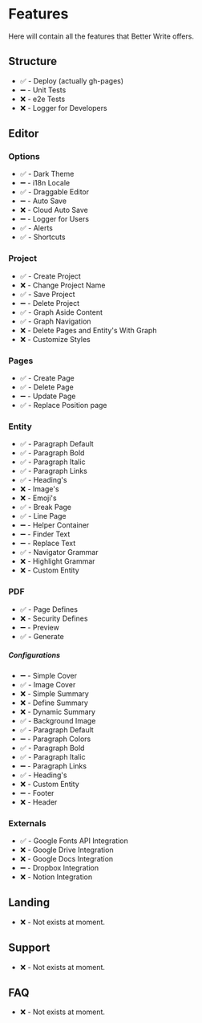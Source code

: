 # Features

Here will contain all the features that Better Write offers.

## Structure

- ✅ - Deploy (actually gh-pages)
- ➖ - Unit Tests
- ❌ - e2e Tests
- ❌ - Logger for Developers

## Editor

### Options

- ✅ - Dark Theme
- ➖ - i18n Locale
- ✅ - Draggable Editor
- ➖ - Auto Save
- ❌ - Cloud Auto Save
- ➖ - Logger for Users
- ✅ - Alerts
- ✅ - Shortcuts

### Project

- ✅ - Create Project
- ❌ - Change Project Name
- ✅ - Save Project
- ➖ - Delete Project
- ✅ - Graph Aside Content
- ✅ - Graph Navigation
- ❌ - Delete Pages and Entity's With Graph
- ❌ - Customize Styles

### Pages

- ✅ - Create Page
- ✅ - Delete Page
- ➖ - Update Page
- ✅ - Replace Position page

### Entity

- ✅ - Paragraph Default
- ✅ - Paragraph Bold
- ✅ - Paragraph Italic
- ✅ - Paragraph Links
- ✅ - Heading's
- ❌ - Image's
- ❌ - Emoji's
- ✅ - Break Page
- ✅ - Line Page
- ➖ - Helper Container
- ➖ - Finder Text
- ➖ - Replace Text
- ✅ - Navigator Grammar
- ❌ - Highlight Grammar
- ❌ - Custom Entity

### PDF

- ✅ - Page Defines
- ❌ - Security Defines
- ➖ - Preview
- ✅ - Generate

##### Configurations

- ➖ - Simple Cover
- ✅ - Image Cover
- ❌ - Simple Summary
- ❌ - Define Summary
- ❌ - Dynamic Summary
- ✅ - Background Image
- ✅ - Paragraph Default
- ➖ - Paragraph Colors
- ✅ - Paragraph Bold
- ✅ - Paragraph Italic
- ➖ - Paragraph Links
- ✅ - Heading's
- ❌ - Custom Entity
- ➖ - Footer
- ❌ - Header

### Externals

- ✅ - Google Fonts API Integration
- ❌ - Google Drive Integration
- ❌ - Google Docs Integration
- ➖ - Dropbox Integration
- ❌ - Notion Integration

## Landing

- ❌ - Not exists at moment.

## Support

- ❌ - Not exists at moment.

## FAQ

- ❌ - Not exists at moment.
